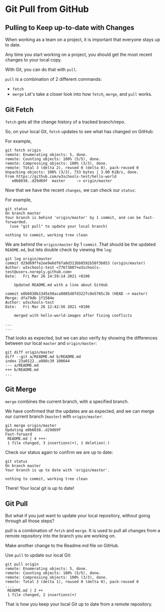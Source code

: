 # Git Pull from GitHub

## Pulling to Keep up-to-date with Changes

When working as a team on a project, it is important that everyone stays up to date.

Any time you start working on a project, you should get the most recent changes to your local copy.

With Git, you can do that with `pull`.

`pull` is a combination of 2 different commands:

* `fetch`
* `merge`
Let's take a closer look into how `fetch`, `merge`, and `pull` works.

## Git Fetch
`fetch` gets all the change history of a tracked branch/repo.

So, on your local Git, `fetch` updates to see what has changed on GitHub:

For example,
```
git fetch origin
remote: Enumerating objects: 5, done.
remote: Counting objects: 100% (5/5), done.
remote: Compressing objects: 100% (3/3), done.
remote: Total 3 (delta 2), reused 0 (delta 0), pack-reused 0
Unpacking objects: 100% (3/3), 733 bytes | 3.00 KiB/s, done.
From https://github.com/w3schools-test/hello-world
   e0b6038..d29d69f  master     -> origin/master
```
Now that we have the recent `changes`, we can check our `status`:

For example,
```
git status
On branch master
Your branch is behind 'origin/master' by 1 commit, and can be fast-forwarded.
  (use "git pull" to update your local branch)

nothing to commit, working tree clean
```

We are behind the `origin/master` by 1 `commit`. That should be the updated `README.md`, but lets double check by viewing the `log`:

```
git log origin/master
commit d29d69ffe2ee9e6df6fa0d313bb0592b50f3b853 (origin/master)
Author: w3schools-test <77673807+w3schools-test@users.noreply.github.com>
Date:   Fri Mar 26 14:59:14 2021 +0100

    Updated README.md with a line about GitHub

commit e0b6038b1345e50aca8885d8fd322fc0e5765c3b (HEAD -> master)
Merge: dfa79db 1f1584e
Author: w3schools-test 
Date:   Fri Mar 26 12:42:56 2021 +0100

    merged with hello-world-images after fixing conflicts

...
...
```
That looks as expected, but we can also verify by showing the differences between our local `master` and `origin/master`:

```
git diff origin/master
diff --git a/README.md b/README.md
index 23a0122..a980c39 100644
--- a/README.md
+++ b/README.md
...
```
## Git Merge

`merge` combines the current branch, with a specified branch.

We have confirmed that the updates are as expected, and we can merge our current branch (`master`) with `origin/master`:

```
git merge origin/master
Updating e0b6038..d29d69f
Fast-forward
 README.md | 4 +++-
 1 file changed, 3 insertions(+), 1 deletion(-)
```
Check our status again to confirm we are up to date:
```
git status
On branch master
Your branch is up to date with 'origin/master'.

nothing to commit, working tree clean
```
There! Your local git is up to date!

## Git Pull

But what if you just want to update your local repository, without going through all those steps?

pull is a combination of `fetch` and `merge`. It is used to pull all changes from a remote repository into the branch you are working on.

Make another change to the Readme.md file on GitHub.

Use `pull` to update our local Git:

```
git pull origin
remote: Enumerating objects: 5, done.
remote: Counting objects: 100% (5/5), done.
remote: Compressing objects: 100% (3/3), done.
remote: Total 3 (delta 1), reused 0 (delta 0), pack-reused 0
....
 README.md | 2 ++
 1 file changed, 2 insertions(+)
```

That is how you keep your local Git up to date from a remote repository. 